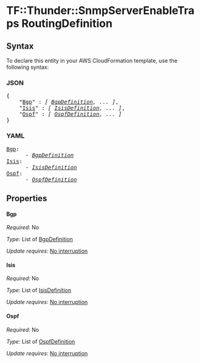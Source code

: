 # TF::Thunder::SnmpServerEnableTraps RoutingDefinition

## Syntax

To declare this entity in your AWS CloudFormation template, use the following syntax:

### JSON

<pre>
{
    "<a href="#bgp" title="Bgp">Bgp</a>" : <i>[ <a href="bgpdefinition.md">BgpDefinition</a>, ... ]</i>,
    "<a href="#isis" title="Isis">Isis</a>" : <i>[ <a href="isisdefinition.md">IsisDefinition</a>, ... ]</i>,
    "<a href="#ospf" title="Ospf">Ospf</a>" : <i>[ <a href="ospfdefinition.md">OspfDefinition</a>, ... ]</i>
}
</pre>

### YAML

<pre>
<a href="#bgp" title="Bgp">Bgp</a>: <i>
      - <a href="bgpdefinition.md">BgpDefinition</a></i>
<a href="#isis" title="Isis">Isis</a>: <i>
      - <a href="isisdefinition.md">IsisDefinition</a></i>
<a href="#ospf" title="Ospf">Ospf</a>: <i>
      - <a href="ospfdefinition.md">OspfDefinition</a></i>
</pre>

## Properties

#### Bgp

_Required_: No

_Type_: List of <a href="bgpdefinition.md">BgpDefinition</a>

_Update requires_: [No interruption](https://docs.aws.amazon.com/AWSCloudFormation/latest/UserGuide/using-cfn-updating-stacks-update-behaviors.html#update-no-interrupt)

#### Isis

_Required_: No

_Type_: List of <a href="isisdefinition.md">IsisDefinition</a>

_Update requires_: [No interruption](https://docs.aws.amazon.com/AWSCloudFormation/latest/UserGuide/using-cfn-updating-stacks-update-behaviors.html#update-no-interrupt)

#### Ospf

_Required_: No

_Type_: List of <a href="ospfdefinition.md">OspfDefinition</a>

_Update requires_: [No interruption](https://docs.aws.amazon.com/AWSCloudFormation/latest/UserGuide/using-cfn-updating-stacks-update-behaviors.html#update-no-interrupt)

